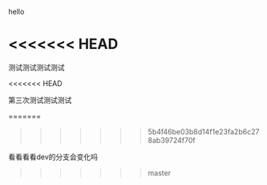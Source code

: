 hello

<<<<<<< HEAD
=======
测试测试测试测试

<<<<<<< HEAD


第三次测试测试测试

=======
>>>>>>> 5b4f46be03b8d14f1e23fa2b6c278ab39724f70f



看看看看dev的分支会变化吗
>>>>>>> master
